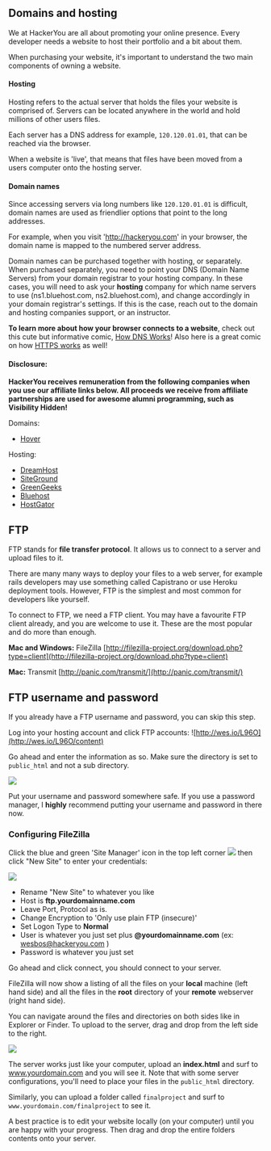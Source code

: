 ## Domains and hosting

We at HackerYou are all about promoting your online presence. Every developer needs a website to host their portfolio and a bit about them. 

When purchasing your website, it's important to understand the two main components of owning a website.

#### Hosting

Hosting refers to the actual server that holds the files your website is comprised of. Servers can be located anywhere in the world and hold millions of other users files.

Each server has a DNS address for example, `120.120.01.01`, that can be reached via the browser.

When a website is 'live', that means that files have been moved from a users computer onto the hosting server.

#### Domain names
Since accessing servers via long numbers like `120.120.01.01` is difficult, domain names are used as friendlier options that point to the long addresses.

For example, when you visit 'http://hackeryou.com' in your browser, the domain name is mapped to the numbered server address.

Domain names can be purchased together with hosting, or separately. When purchased separately, you need to point your DNS (Domain Name Servers) from your domain registrar to your hosting company. In these cases, you will need to ask your **hosting** company for which name servers to use (ns1.bluehost.com, ns2.bluehost.com), and change accordingly in your domain registrar's settings. If this is the case, reach out to the domain and hosting companies support, or an instructor.

**To learn more about how your browser connects to a website**, check out this cute but informative comic, [How DNS Works](https://howdns.works)! Also here is a great comic on how [HTTPS works](https://howhttps.works/) as well!

####  Disclosure:

**HackerYou receives remuneration from the following companies when you use our affiliate links below. All proceeds we receive from affiliate partnerships are used for awesome alumni programming, such as Visibility Hidden!**



Domains:
- [Hover](https://hover.com/IbL8v5UV)


Hosting:
- [DreamHost](http://www.dreamhost.com/r.cgi?2137548)
- [SiteGround](https://www.siteground.com/index.htm?afcode=8d0b6cfbb3392c6083f2310e4d1ae00a)
- [GreenGeeks](https://www.greengeeks.com/track/hackeryou/cp-default)
- [Bluehost](http://www.bluehost.com/track/hackeryou) 
- [HostGator](https://partners.hostgator.com/hackeryou)

## FTP

FTP stands for **file transfer protocol**. It allows us to connect to a server and upload files to it.

There are many many ways to deploy your files to a web server, for example rails developers may use something called Capistrano or use Heroku deployment tools. However, FTP is the simplest and most common for developers like yourself.

To connect to FTP, we need a FTP client. You may have a favourite FTP client already, and you are welcome to use it. These are the most popular and do more than enough.

**Mac and Windows:** FileZilla [http://filezilla-project.org/download.php?type=client](http://filezilla-project.org/download.php?type=client)

**Mac:** Transmit [http://panic.com/transmit/](http://panic.com/transmit/)

## FTP username and password
If you already have a FTP username and password, you can skip this step.

Log into your hosting account and click FTP accounts: ![http://wes.io/L96O](http://wes.io/L96O/content)

Go ahead and enter the information as so. Make sure the directory is set to `public_html` and not a sub directory.

![](http://wes.io/L88a/content)

Put your username and password somewhere safe. If you use a password manager, I **highly** recommend putting your username and password in there now.

### Configuring FileZilla

Click the blue and green 'Site Manager' icon in the top left corner ![](http://f.cl.ly/items/0i0K3B0S1e273V2u0M0S/Screen%20Shot%202014-01-22%20at%201.25.49%20PM.png) then click "New Site" to enter your credentials:

![](http://f.cl.ly/items/3Y0V093u08133f0b0G09/Screen%20Shot%202014-01-22%20at%201.37.16%20PM.png)
* Rename "New Site" to whatever you like
* Host is **ftp.yourdomainname.com**
* Leave Port, Protocol as is.
* Change Encryption to 'Only use plain FTP (insecure)'
* Set Logon Type to **Normal**
* User is whatever you just set plus **@yourdomainname.com** (ex: wesbos@hackeryou.com )
* Password is whatever you just set

Go ahead and click connect, you should connect to your server.

FileZilla will now show a listing of all the files on your **local** machine (left hand side) and all the files in the **root** directory of your **remote** webserver (right hand side). 

You can navigate around the files and directories on both sides like in Explorer or Finder. To upload to the server, drag and drop from the left side to the right. 

![](http://f.cl.ly/items/432X360I0h2T3H2Y1b24/Screen%20Shot%202014-01-22%20at%202.16.43%20PM.png)

The server works just like your computer, upload an **index.html** and surf to www.yourdomain.com and you will see it. Note that with some server configurations, you'll need to place your files in the  `public_html` directory. 

Similarly, you can upload a folder called `finalproject` and surf to `www.yourdomain.com/finalproject` to see it.

A best practice is to edit your website locally (on your computer) until you are happy with your progress. Then drag and drop the entire folders contents onto your server.

